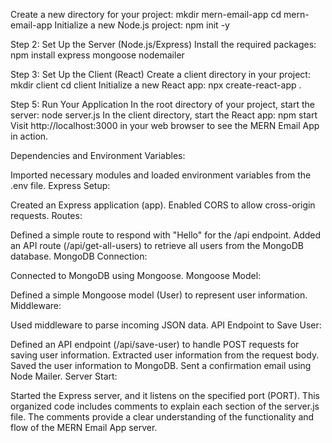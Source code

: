 Create a new directory for your project:
mkdir mern-email-app
cd mern-email-app
Initialize a new Node.js project:
npm init -y

Step 2: Set Up the Server (Node.js/Express)
Install the required packages:
npm install express mongoose nodemailer

Step 3: Set Up the Client (React)
Create a client directory in your project:
mkdir client
cd client
Initialize a new React app:
npx create-react-app .

Step 5: Run Your Application
In the root directory of your project, start the server:
node server.js
In the client directory, start the React app:
npm start
Visit http://localhost:3000 in your web browser to see the MERN Email App in action.



<!-- Explanation -->

Dependencies and Environment Variables:

Imported necessary modules and loaded environment variables from the .env file.
Express Setup:

Created an Express application (app).
Enabled CORS to allow cross-origin requests.
Routes:

Defined a simple route to respond with "Hello" for the /api endpoint.
Added an API route (/api/get-all-users) to retrieve all users from the MongoDB database.
MongoDB Connection:

Connected to MongoDB using Mongoose.
Mongoose Model:

Defined a simple Mongoose model (User) to represent user information.
Middleware:

Used middleware to parse incoming JSON data.
API Endpoint to Save User:

Defined an API endpoint (/api/save-user) to handle POST requests for saving user information.
Extracted user information from the request body.
Saved the user information to MongoDB.
Sent a confirmation email using Node Mailer.
Server Start:

Started the Express server, and it listens on the specified port (PORT).
This organized code includes comments to explain each section of the server.js file. The comments provide a clear understanding of the functionality and flow of the MERN Email App server.
